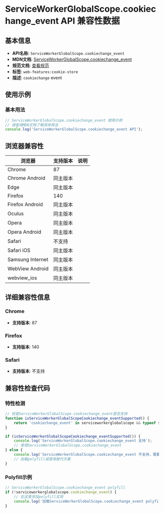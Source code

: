# ServiceWorkerGlobalScope.cookiechange_event API 兼容性数据

## 基本信息

- **API名称**: `ServiceWorkerGlobalScope.cookiechange_event`
- **MDN文档**: [ServiceWorkerGlobalScope.cookiechange_event](https://developer.mozilla.org/docs/Web/API/ServiceWorkerGlobalScope/cookiechange_event)
- **规范文档**: [查看规范](https://cookiestore.spec.whatwg.org/#dom-serviceworkerglobalscope-oncookiechange)
- **标签**: `web-features:cookie-store`
- **描述**: `cookiechange` event

## 使用示例

### 基本用法

```javascript
// ServiceWorkerGlobalScope.cookiechange_event 使用示例
// 请查阅MDN文档了解具体用法
console.log('ServiceWorkerGlobalScope.cookiechange_event API');
```

## 浏览器兼容性

| 浏览器 | 支持版本 | 说明 |
|--------|----------|------|
| Chrome | 87 |  |
| Chrome Android | 同主版本 |  |
| Edge | 同主版本 |  |
| Firefox | 140 |  |
| Firefox Android | 同主版本 |  |
| Oculus | 同主版本 |  |
| Opera | 同主版本 |  |
| Opera Android | 同主版本 |  |
| Safari | 不支持 |  |
| Safari iOS | 同主版本 |  |
| Samsung Internet | 同主版本 |  |
| WebView Android | 同主版本 |  |
| webview_ios | 同主版本 |  |

## 详细兼容性信息

### Chrome

- **支持版本**: 87

### Firefox

- **支持版本**: 140

### Safari

- **支持版本**: 不支持

## 兼容性检查代码

### 特性检测

```javascript
// 检查ServiceWorkerGlobalScope.cookiechange_event是否支持
function isServiceWorkerGlobalScopeCookiechange_eventSupported() {
    return 'cookiechange_event' in serviceworkerglobalscope && typeof serviceworkerglobalscope.cookiechange_event === 'function';
}

if (isServiceWorkerGlobalScopeCookiechange_eventSupported()) {
    console.log('ServiceWorkerGlobalScope.cookiechange_event 支持');
    // 使用ServiceWorkerGlobalScope.cookiechange_event
} else {
    console.log('ServiceWorkerGlobalScope.cookiechange_event 不支持，需要polyfill');
    // 加载polyfill或使用替代方案
}
```

### Polyfill示例

```javascript
// ServiceWorkerGlobalScope.cookiechange_event polyfill
if (!serviceworkerglobalscope.cookiechange_event) {
    // 在这里添加polyfill实现
    console.log('加载ServiceWorkerGlobalScope.cookiechange_event polyfill');
}
```

